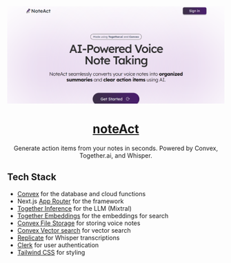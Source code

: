 <a href="https://usenotesgpt.com/">
  <img alt="NotesGPT – AI-powered voice note taking in seconds." src="/public/images/noteActBanner.png">
  <h1 align="center">noteAct</h1>
</a>

<p align="center">
  Generate action items from your notes in seconds. Powered by Convex, Together.ai, and Whisper.
</p>

## Tech Stack

- [Convex](https://convex.dev/) for the database and cloud functions
- Next.js [App Router](https://nextjs.org/docs/app) for the framework
- [Together Inference](https://dub.sh/together-ai) for the LLM (Mixtral)
- [Together Embeddings](https://dub.sh/together-ai) for the embeddings for search
- [Convex File Storage](https://docs.convex.dev/file-storage) for storing voice notes
- [Convex Vector search](https://docs.convex.dev/vector-search) for vector search
- [Replicate](https://replicate.com/) for Whisper transcriptions
- [Clerk](https://clerk.dev/) for user authentication
- [Tailwind CSS](https://tailwindcss.com/) for styling